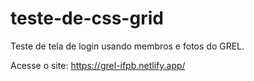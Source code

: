 # teste-de-css-grid
 Teste de tela de login usando membros e fotos do GREL. 
 
 Acesse o site: https://grel-ifpb.netlify.app/
